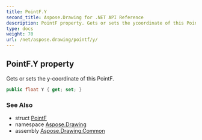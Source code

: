 ```yaml
---
title: PointF.Y
second_title: Aspose.Drawing for .NET API Reference
description: PointF property. Gets or sets the ycoordinate of this PointF
type: docs
weight: 70
url: /net/aspose.drawing/pointf/y/
---
```

## PointF.Y property

Gets or sets the y-coordinate of this PointF.

```csharp
public float Y { get; set; }
```

### See Also

* struct [PointF](../)
* namespace [Aspose.Drawing](../../pointf/)
* assembly [Aspose.Drawing.Common](../../../)


